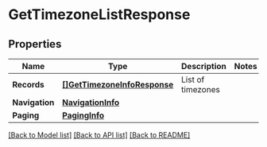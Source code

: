 # GetTimezoneListResponse

## Properties
Name | Type | Description | Notes
------------ | ------------- | ------------- | -------------
**Records** | [**[]GetTimezoneInfoResponse**](GetTimezoneInfoResponse.md) | List of timezones | 
**Navigation** | [**NavigationInfo**](NavigationInfo.md) |  | 
**Paging** | [**PagingInfo**](PagingInfo.md) |  | 

[[Back to Model list]](../README.md#documentation-for-models) [[Back to API list]](../README.md#documentation-for-api-endpoints) [[Back to README]](../README.md)


